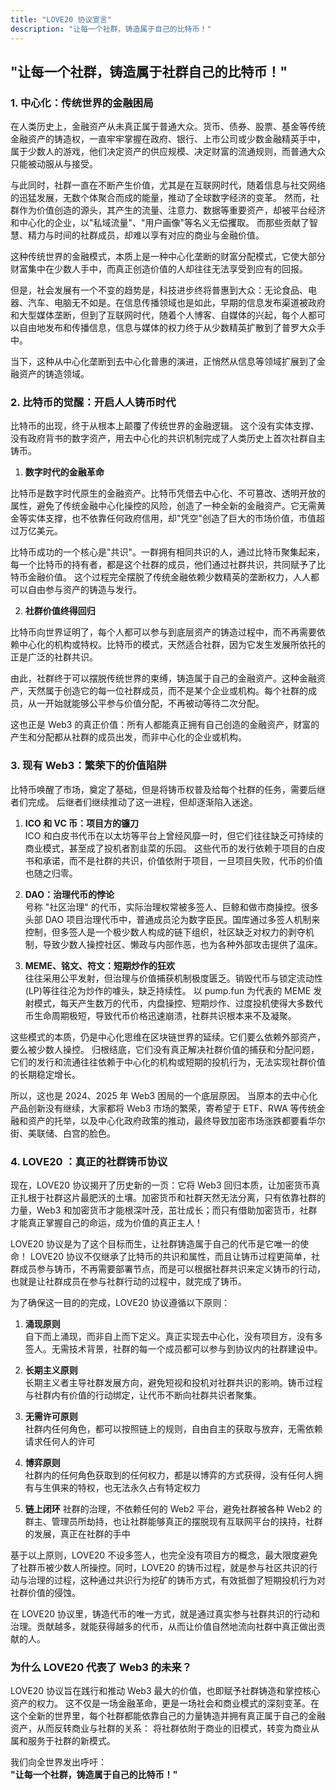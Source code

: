 ```yaml
---
title: "LOVE20 协议宣言"
description: "让每一个社群，铸造属于自己的比特币！"
---
```


## "让每一个社群，铸造属于社群自己的比特币！"

### 1. 中心化：传统世界的金融困局

在人类历史上，金融资产从未真正属于普通大众。货币、债券、股票、基金等传统金融资产的铸造权，一直牢牢掌握在政府、银行、上市公司或少数金融精英手中，属于少数人的游戏，他们决定资产的供应规模、决定财富的流通规则，而普通大众只能被动服从与接受。

与此同时，社群一直在不断产生价值，尤其是在互联网时代，随着信息与社交网络的迅猛发展，无数个体聚合而成的能量，推动了全球数字经济的变革。 然而，社群作为价值创造的源头，其产生的流量、注意力、数据等重要资产，却被平台经济和中心化的企业，以"私域流量"、"用户画像"等名义无偿攫取。 而那些贡献了智慧、精力与时间的社群成员，却难以享有对应的商业与金融价值。

这种传统世界的金融模式，本质上是一种中心化垄断的财富分配模式，它使大部分财富集中在少数人手中，而真正创造价值的人却往往无法享受到应有的回报。

但是，社会发展有一个不变的趋势是，科技进步终将普惠到大众：无论食品、电器、汽车、电脑无不如是。在信息传播领域也是如此，早期的信息发布渠道被政府和大型媒体垄断，但到了互联网时代，随着个人博客、自媒体的兴起，每个人都可以自由地发布和传播信息，信息与媒体的权力终于从少数精英扩散到了普罗大众手中。

当下，这种从中心化垄断到去中心化普惠的演进，正悄然从信息等领域扩展到了金融资产的铸造领域。

### 2. 比特币的觉醒：开启人人铸币时代

比特币的出现，终于从根本上颠覆了传统世界的金融逻辑。
这个没有实体支撑、没有政府背书的数字资产，用去中心化的共识机制完成了人类历史上首次社群自主铸币。

1. **数字时代的金融革命**

比特币是数字时代原生的金融资产。比特币凭借去中心化、不可篡改、透明开放的属性，避免了传统金融中心化操控的风险，创造了一种全新的金融资产。它无需黄金等实体支撑，也不依靠任何政府信用，却"凭空"创造了巨大的市场价值，市值超过万亿美元。

比特币成功的一个核心是"共识"。一群拥有相同共识的人，通过比特币聚集起来，每一个比特币的持有者，都是这个社群的成员，他们通过社群共识，共同赋予了比特币金融价值。 这个过程完全摆脱了传统金融依赖少数精英的垄断权力，人人都可以自由参与资产的铸造与发行。

2. **社群价值终得回归**

比特币向世界证明了，每个人都可以参与到底层资产的铸造过程中，而不再需要依赖中心化的机构或特权。比特币的模式，天然适合社群，因为它发生发展所依托的正是广泛的社群共识。

由此，社群终于可以摆脱传统世界的束缚，铸造属于自己的金融资产。这种金融资产，天然属于创造它的每一位社群成员，而不是某个企业或机构。每个社群的成员，从一开始就能够公平参与价值分配，不再被动等待二次分配。

这也正是 Web3 的真正价值：所有人都能真正拥有自己创造的金融资产，财富的产生和分配都从社群的成员出发，而非中心化的企业或机构。

### 3. 现有 Web3：繁荣下的价值陷阱

比特币唤醒了市场，奠定了基础，但是将铸币权普及给每个社群的任务，需要后继者们完成。 后继者们继续推动了这一进程，但却逐渐陷入迷途。

1. **ICO 和 VC 币：项目方的镰刀**  
   ICO 和白皮书代币在以太坊等平台上曾经风靡一时，但它们往往缺乏可持续的商业模式，甚至成了投机者割韭菜的乐园。 这些代币的发行依赖于项目的白皮书和承诺，而不是社群的共识，价值依附于项目，一旦项目失败，代币的价值也随之归零。

2. **DAO：治理代币的悖论**  
   号称 "社区治理" 的代币，实际治理权常被多签人、巨鲸和做市商操控。很多头部 DAO 项目治理代币中，普通成员沦为数字臣民。国库通过多签人机制来控制，但多签人是一个极少数人构成的链下组织，社区缺乏对权力的剥夺机制，导致少数人操控社区、懒政与内部作恶，也为各种外部攻击提供了温床。

3. **MEME、铭文、符文：短期炒作的狂欢**  
   往往采用公平发射，但治理与价值捕获机制极度匮乏。销毁代币与锁定流动性(LP)等往往沦为炒作的噱头，缺乏持续性。 以 pump.fun 为代表的 MEME 发射模式，每天产生数万的代币，内盘操控、短期炒作、过度投机使得大多数代币生命周期极短，导致代币价格迅速崩溃，社群共识根本来不及凝聚。

这些模式的本质，仍是中心化思维在区块链世界的延续。它们要么依赖外部资产，要么被少数人操控。
归根结底，它们没有真正解决社群价值的捕获和分配问题，它们的发行和流通往往依赖于中心化的机构或短期的投机行为，无法实现社群价值的长期稳定增长。

所以，这也是 2024、2025 年 Web3 困局的一个底层原因。 当原本的去中心化产品创新没有继续，大家都将 Web3 市场的繁荣，寄希望于 ETF、RWA 等传统金融和资产的托举，以及中心化政府政策的推动，最终导致加密市场涨跌都要看华尔街、美联储、白宫的脸色。

### 4. LOVE20 ：真正的社群铸币协议

现在，LOVE20 协议揭开了历史新的一页：它将 Web3 回归本质，让加密货币真正扎根于社群这片最肥沃的土壤。加密货币和社群天然无法分离，只有依靠社群的力量，Web3 和加密货币才能根深叶茂，茁壮成长；而只有借助加密货币，社群才能真正掌握自己的命运，成为价值的真正主人！

LOVE20 协议是为了这个目标而生，让社群铸造属于自己的代币是它唯一的使命！
LOVE20 协议不仅继承了比特币的共识和属性，而且让铸币过程更简单，社群成员参与铸币，不再需要部署节点，而是可以根据社群共识来定义铸币的行动，也就是让社群成员在参与社群行动的过程中，就完成了铸币。

为了确保这一目的的完成，LOVE20 协议遵循以下原则：

1. **涌现原则**  
   自下而上涌现，而非自上而下定义。真正实现去中心化，没有项目方，没有多签人。无需技术背景，社群的每一个成员都可以参与到协议内的社群建设中。

2. **长期主义原则**  
   长期主义者主导社群发展方向，避免短视和投机对社群共识的影响。铸币过程与社群内有价值的行动绑定，让代币不断向社群共识者聚集。

3. **无需许可原则**  
   社群内任何角色，都可以按照链上的规则，自由自主的获取与放弃，无需依赖请求任何人的许可

4. **博弈原则**  
   社群内的任何角色获取到的任何权力，都是以博弈的方式获得，没有任何人拥有与生俱来的特权，也无法永久占有特定权力

5. **链上闭环**
   社群的治理，不依赖任何的 Web2 平台，避免社群被各种 Web2 的群主、管理员所劫持，也让社群能够真正的摆脱现有互联网平台的挟持，社群的发展，真正在社群的手中

基于以上原则，LOVE20 不设多签人，也完全没有项目方的概念，最大限度避免了社群币被少数人所操控。同时，LOVE20 的铸币过程，就是参与社区共识的行动与治理的过程，这种通过共识行为挖矿的铸币方式，有效抵御了短期投机行为对社群价值的侵蚀。

在 LOVE20 协议里，铸造代币的唯一方式，就是通过真实参与社群共识的行动和治理。贡献越多，就能获得越多的代币，从而让价值自然地流向社群中真正做出贡献的人。

### 为什么 LOVE20 代表了 Web3 的未来？

LOVE20 协议旨在践行和推动 Web3 最大的价值，也即赋予社群铸造和掌控核心资产的权力。 这不仅是一场金融革命，更是一场社会和商业模式的深刻变革。在这个全新的世界里，每个社群都能依靠自己的力量铸造并拥有真正属于自己的金融资产，从而反转商业与社群的关系： 将社群依附于商业的旧模式，转变为商业从属和服务于社群的新模式。

我们向全世界发出呼吁：  
**"让每一个社群，铸造属于自己的比特币！"**
